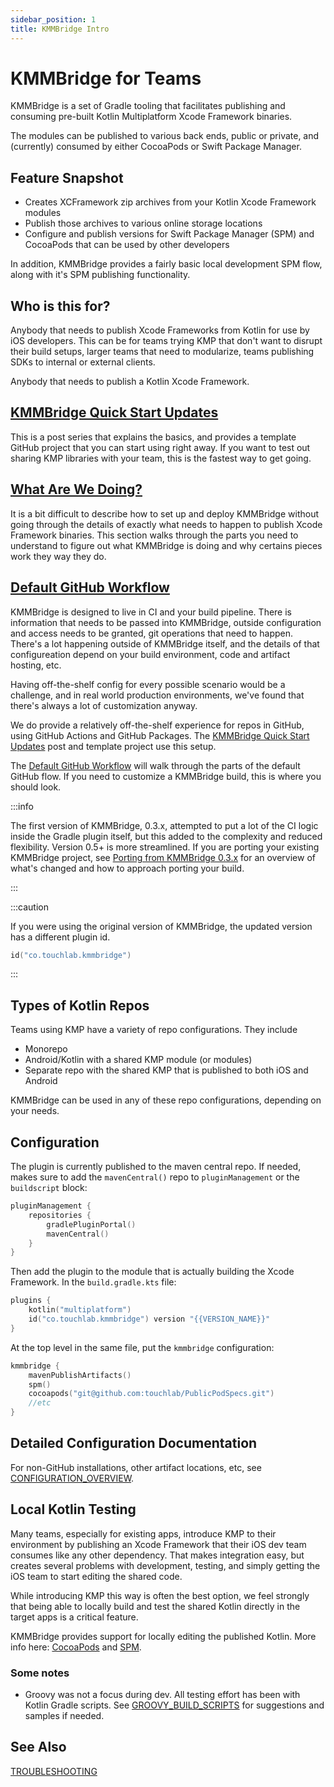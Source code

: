 ```yaml
---
sidebar_position: 1
title: KMMBridge Intro 
---
```


# KMMBridge for Teams

KMMBridge is a set of Gradle tooling that facilitates publishing and consuming pre-built Kotlin Multiplatform Xcode Framework binaries.

The modules can be published to various back ends, public or private, and (currently) consumed by either CocoaPods or Swift Package Manager.

## Feature Snapshot

* Creates XCFramework zip archives from your Kotlin Xcode Framework modules
* Publish those archives to various online storage locations
* Configure and publish versions for Swift Package Manager (SPM) and CocoaPods that can be used by other developers

In addition, KMMBridge provides a fairly basic local development SPM flow, along with it's SPM publishing functionality.

## Who is this for?

Anybody that needs to publish Xcode Frameworks from Kotlin for use by iOS developers. This can be for teams trying KMP that don't want to disrupt their build setups, larger teams that need to modularize, teams publishing SDKs to internal or external clients.

Anybody that needs to publish a Kotlin Xcode Framework.

<genericCta message="We build solutions that get teams started smoothly with Kotlin Multiplatform Mobile and ensure their success in production. Join our community to learn how your peers are adopting KMM."
link="https://touchlab.co/?s=shownewsletter" buttonMessage="Subscribe!"/>

## [KMMBridge Quick Start Updates](https://touchlab.co/kmmbridge-quick-start)

This is a post series that explains the basics, and provides a template GitHub project that you can start using right away. If you want to test out sharing KMP libraries with your team, this is the fastest way to get going.

## [What Are We Doing?](WHAT_ARE_WE_DOING.md)

It is a bit difficult to describe how to set up and deploy KMMBridge without going through the details of exactly what needs to happen to publish Xcode Framework binaries. This section walks through the parts you need to understand to figure out what KMMBridge is doing and why certains pieces work they way they do.

## [Default GitHub Workflow](DEFAULT_GITHUB_FLOW.md)

KMMBridge is designed to live in CI and your build pipeline. There is information that needs to be passed into KMMBridge, outside configuration and access needs to be granted, git operations that need to happen. There's a lot happening outside of KMMBridge itself, and the details of that configureation depend on your build environment, code and artifact hosting, etc.

Having off-the-shelf config for every possible scenario would be a challenge, and in real world production environments, we've found that there's always a lot of customization anyway.

We do provide a relatively off-the-shelf experience for repos in GitHub, using GitHub Actions and GitHub Packages. The [KMMBridge Quick Start Updates](https://touchlab.co/kmmbridge-quick-start) post and template project use this setup.

The [Default GitHub Workflow](DEFAULT_GITHUB_FLOW.md) will walk through the parts of the default GitHub flow. If you need to customize a KMMBridge build, this is where you should look.

:::info

The first version of KMMBridge, 0.3.x, attempted to put a lot of the CI logic inside the Gradle plugin itself, but this added to the complexity and reduced flexibility. Version 0.5+ is more streamlined. If you are porting your existing KMMBridge project, see [Porting from KMMBridge 0.3.x](PORTING_0.3.x) for an overview of what's changed and how to approach porting your build.

:::

:::caution

If you were using the original version of KMMBridge, the updated version has a different plugin id.

```kotlin
id("co.touchlab.kmmbridge")
```

:::

## Types of Kotlin Repos

Teams using KMP have a variety of repo configurations. They include

* Monorepo
* Android/Kotlin with a shared KMP module (or modules)
* Separate repo with the shared KMP that is published to both iOS and Android

KMMBridge can be used in any of these repo configurations, depending on your needs.

## Configuration

The plugin is currently published to the maven central repo. If needed, makes sure to add the `mavenCentral()` repo to `pluginManagement` or the `buildscript` block:

```kotlin
pluginManagement {
    repositories {
        gradlePluginPortal()
        mavenCentral()
    }
}
```

Then add the plugin to the module that is actually building the Xcode Framework. In the `build.gradle.kts` file:

```kotlin
plugins {
    kotlin("multiplatform")
    id("co.touchlab.kmmbridge") version "{{VERSION_NAME}}"
}
```

At the top level in the same file, put the `kmmbridge` configuration:

```kotlin
kmmbridge {
    mavenPublishArtifacts()
    spm()
    cocoapods("git@github.com:touchlab/PublicPodSpecs.git")
    //etc
}
```

## Detailed Configuration Documentation

For non-GitHub installations, other artifact locations, etc, see [CONFIGURATION_OVERVIEW](general/CONFIGURATION_OVERVIEW.md).

## Local Kotlin Testing

Many teams, especially for existing apps, introduce KMP to their environment by publishing an Xcode Framework that their iOS dev team consumes like any other dependency. That makes integration easy, but creates several problems with development, testing, and simply getting the iOS team to start editing the shared code.

While introducing KMP this way is often the best option, we feel strongly that being able to locally build and test the shared Kotlin directly in the target apps is a critical feature.

KMMBridge provides support for locally editing the published Kotlin. More info here: [CocoaPods](cocoapods/02_IOS_LOCAL_DEV_COCOAPODS.md) and [SPM](spm/02_IOS_LOCAL_DEV_SPM.md).

### Some notes

* Groovy was not a focus during dev. All testing effort has been with Kotlin Gradle scripts. See [GROOVY_BUILD_SCRIPTS](general/GROOVY_BUILD_SCRIPTS.md) for suggestions and samples if needed.

## See Also

[TROUBLESHOOTING](TROUBLESHOOTING.md)


